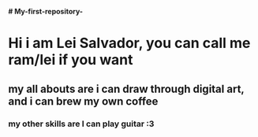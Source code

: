 **# My-first-repository-**
# Hi i am Lei Salvador, you can call me ram/lei if you want 
## my all abouts are i can draw through digital art, and i can brew my own coffee
### my other skills are I can play guitar :3
